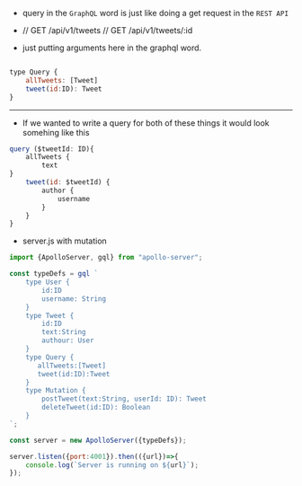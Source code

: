 - query in the `GraphQL` word is just
like doing a get request in the `REST API`


- // GET /api/v1/tweets
// GET /api/v1/tweets/:id



- just putting arguments here in the
graphql word.
```js

type Query {
    allTweets: [Tweet]
    tweet(id:ID): Tweet
}
```

<hr>

- If we wanted to write a query for both of  these
things it would look somehing like this 
```js
query ($tweetId: ID){
    allTweets {
        text
}
    tweet(id: $tweetId) {
        author {
            username
        }
    }
}
```
- server.js with mutation

```js
import {ApolloServer, gql} from "apollo-server";

const typeDefs = gql `
    type User {
        id:ID
        username: String
    }
    type Tweet {
        id:ID
        text:String
        authour: User
    }
    type Query {
       allTweets:[Tweet]
       tweet(id:ID):Tweet
    }
    type Mutation {
        postTweet(text:String, userId: ID): Tweet
        deleteTweet(id:ID): Boolean
    }
`;

const server = new ApolloServer({typeDefs});

server.listen({port:4001}).then(({url})=>{
    console.log(`Server is running on ${url}`);
});


```